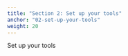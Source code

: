 ```yaml
---
title: "Section 2: Set up your tools"
anchor: "02-set-up-your-tools"
weight: 20
---
```


Set up your tools
